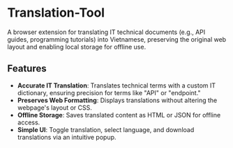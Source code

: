 # Translation-Tool

A browser extension for translating IT technical documents (e.g., API guides, programming tutorials) into Vietnamese, preserving the original web layout and enabling local storage for offline use.

## Features
- **Accurate IT Translation**: Translates technical terms with a custom IT dictionary, ensuring precision for terms like "API" or "endpoint."
- **Preserves Web Formatting**: Displays translations without altering the webpage's layout or CSS.
- **Offline Storage**: Saves translated content as HTML or JSON for offline access.
- **Simple UI**: Toggle translation, select language, and download translations via an intuitive popup.
